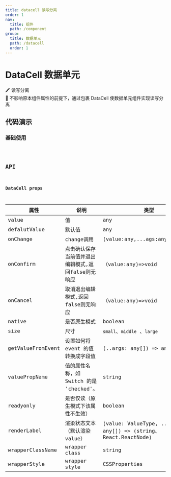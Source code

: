```yaml
---
title: datacell 读写分离
order: 1
nav:
  title: 组件
  path: /component
group:
  title: 数据单元
  path: /datacell
  order: 1
---
```


# DataCell 数据单元

🖍 读写分离  
🎨 不影响原本组件属性的前提下，通过包裹 DataCell 使数据单元组件实现读写分离

## 代码演示
### 基础使用
<code src="./demo/Basic.tsx" />

## API

### DataCell props

| 属性              | 说明                                               | 类型                                                            | 默认值   |
| ----------------- | -------------------------------------------------- | --------------------------------------------------------------- | -------- |
| value             | 值                                                 | any                                                             |          |
| defalutValue      | 默认值                                             | any                                                             |          |
| onChange          | change调用                                         | (value:any,...ags:any[])=>void                                  |          |
| onConfirm         | 点击确认保存当前值并退出编辑模式,返回false则无响应 | （value:any)=>void                                              |          |
| onCancel          | 取消退出编辑模式,返回false则无响应                 | （value:any)=>void                                              |          |
| native            | 是否原生模式                                       | boolean                                                         | false    |
| size              | 尺寸                                               | `small`、`middle` 、`large`                                     | `middle` |
| getValueFromEvent | 设置如何将 event 的值转换成字段值                  | (..args: any[]) => any                                          |          |
| valuePropName     | 值的属性名称，如 Switch 的是 'checked'。           | string                                                          | `value`  |
| readyonly         | 是否仅读（原生模式下该属性不生效）                 | boolean                                                         | `true`   |
| renderLabel       | 渲染状态文本（默认渲染value）                      | (value: ValueType, ...ags: any[]) => (string、 React.ReactNode) |          |
| wrapperClassName  | wrapper class                                      | string                                                          |
| wrapperStyle      | wrapper style                                      | CSSProperties                                                   |